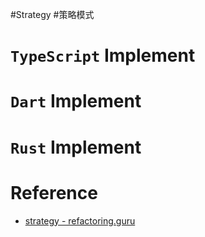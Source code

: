 #Strategy #策略模式
# `TypeScript` Implement

# `Dart` Implement

# `Rust` Implement

# Reference

- [strategy - refactoring.guru](https://refactoring.guru/design-patterns/strategy)
